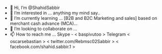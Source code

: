 - 👋 Hi, I’m @ShahidSabbir
- 👀 I’m interested in ... anything my mind say..
- 🌱 I’m currently learning ... [B2B and B2C Marketing and sales] <cash advance Programme> based on merchant cash advance (MCA)...
- 💞️ I’m looking to collaborate on ... <Funding companies>
- 📫 How to reach me ...  Skype -  < baspivutoo >
                          Telegram < oscarsebastian >
                         < twitter.com/Rebmsc02Sabbir >
                         < facebook.com/shahid.sabbir.1 >
<!---
ShahidSabbir/ShahidSabbir is a ✨ special ✨ repository because its `README.md` (this file) appears on your GitHub profile.
You can click the Preview link to take a look at your changes.
--->
